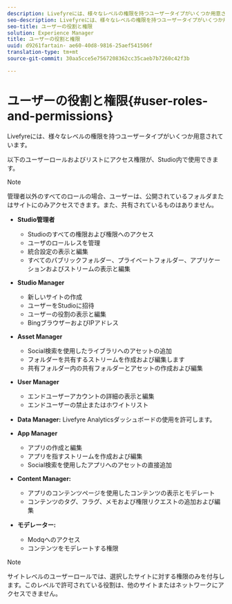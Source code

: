 ```yaml
---
description: Livefyreには、様々なレベルの権限を持つユーザータイプがいくつか用意されています。
seo-description: Livefyreには、様々なレベルの権限を持つユーザータイプがいくつか用意されています。
seo-title: ユーザーの役割と権限
solution: Experience Manager
title: ユーザーの役割と権限
uuid: d9261fartain- ae60-40d8-9816-25aef541506f
translation-type: tm+mt
source-git-commit: 30aa5cce5e7567208362cc35caeb7b7260c42f3b

---
```



# ユーザーの役割と権限{#user-roles-and-permissions}

Livefyreには、様々なレベルの権限を持つユーザータイプがいくつか用意されています。

以下のユーザーロールおよびリストにアクセス権限が、Studio内で使用できます。

>[!NOTE]
>
>管理者以外のすべてのロールの場合、ユーザーは、公開されているフォルダまたはサイトにのみアクセスできます。また、共有されているものはありません。

* **Studio管理者**
   * Studioのすべての権限および権限へのアクセス
   * ユーザのロールレスを管理
   * 統合設定の表示と編集
   * すべてのパブリックフォルダー、プライベートフォルダー、アプリケーションおよびストリームの表示と編集

* **Studio Manager**
   * 新しいサイトの作成
   * ユーザーをStudioに招待
   * ユーザーの役割の表示と編集
   * BingブラウザーおよびIPアドレス

* **Asset Manager**
   * Social検索を使用したライブラリへのアセットの追加
   * フォルダーを共有するストリームを作成および編集します
   * 共有フォルダー内の共有フォルダーとアセットの作成および編集

* **User Manager**
   * エンドユーザーアカウントの詳細の表示と編集
   * エンドユーザーの禁止またはホワイトリスト

* **Data Manager:** Livefyre Analyticsダッシュボードの使用を許可します。
* **App Manager**
   * アプリの作成と編集
   * アプリを指すストリームを作成および編集
   * Social検索を使用したアプリへのアセットの直接追加

* **Content Manager:**
   * アプリのコンテンツページを使用したコンテンツの表示とモデレート
   * コンテンツのタグ、フラグ、メモおよび権限リクエストの追加および編集

* **モデレーター:**
   * Modqへのアクセス
   * コンテンツをモデレートする権限

>[!NOTE]
>
>サイトレベルのユーザーロールでは、選択したサイトに対する権限のみを付与します。このレベルで許可されている役割は、他のサイトまたはネットワークにアクセスできません。
